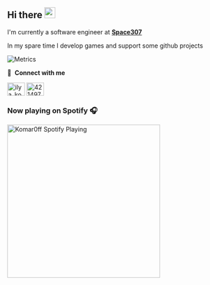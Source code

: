 <h2>Hi there <a href="https://www.gautamkrishnar.com/"><img src="https://media.giphy.com/media/hvRJCLFzcasrR4ia7z/giphy.gif" width="25px"></a></h2>
<p>I'm currently a software engineer at <strong><a href="https://space307.com/">Space307</a></strong></p> 
<p> In my spare time I develop games and support some github projects </p>

![Metrics](https://metrics.lecoq.io/komar0ff)

🔗 &nbsp;**Connect with me**
<p align="left">
<a href="https://twitter.com/ilya_komar0ff" target="blank"><img align="center" src="https://raw.githubusercontent.com/rahuldkjain/github-profile-readme-generator/master/src/images/icons/Social/twitter.svg" alt="ilya_komar0ff" height="30" width="40" /></a>
<a href="https://stackoverflow.com/users/8768654" target="blank"><img align="center" src="https://raw.githubusercontent.com/rahuldkjain/github-profile-readme-generator/master/src/images/icons/Social/stack-overflow.svg" alt="4214976" height="30" width="40" /></a>


### Now playing on Spotify 🎧

[<img src="https://spotify-playing-puce.vercel.app/api/spotify" alt="Komar0ff Spotify Playing" width="350" />](https://open.spotify.com/user/s6zkxrrclsh72vtvdrqm8ttji)
